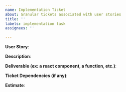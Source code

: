 ```yaml
---
name: Implementation Ticket
about: Granular tickets associated with user stories
title: ''
labels: implementation task
assignees: ''

---
```


**User Story**: 

**Description**:

**Deliverable (ex: a react component, a function, etc.)**: 

**Ticket Dependencies (if any)**:

**Estimate**:
